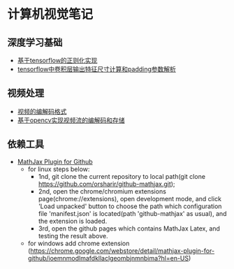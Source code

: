 # 计算机视觉笔记
## 深度学习基础
* [基于tensorflow的正则化实现](https://github.com/alexchung16/alexchung16.github.io/blob/master/Deep_Learning_Base/%E5%9F%BA%E4%BA%8Etensorflow%E7%9A%84%E6%AD%A3%E5%88%99%E5%8C%96%E5%AE%9E%E7%8E%B0.md)
* [tensorflow中卷积层输出特征尺寸计算和padding参数解析](https://github.com/alexchung16/alexchung16.github.io/blob/master/Deep_Learning_Base/tensorflow%E4%B8%AD%E5%8D%B7%E7%A7%AF%E5%B1%82%E8%BE%93%E5%87%BA%E7%89%B9%E5%BE%81%E5%B0%BA%E5%AF%B8%E5%A4%A7%E5%B0%8F%E7%9A%84%E8%AE%A1%E7%AE%97%E5%92%8Cpadding%E5%8F%82%E6%95%B0%E8%A7%A3%E6%9E%90.md)
## 视频处理
* [视频的编解码格式](https://github.com/alexchung16/alexchung16.github.io/blob/master/Video/%E8%A7%86%E9%A2%91%E7%9A%84%E7%BC%96%E8%A7%A3%E7%A0%81%E6%A0%BC%E5%BC%8F.md)
* [基于opencv实现视频流的编解码和存储](https://github.com/alexchung16/alexchung16.github.io/blob/master/Video/%E5%9F%BA%E4%BA%8Eopencv%E5%AE%9E%E7%8E%B0%E8%A7%86%E9%A2%91%E6%B5%81%E7%9A%84%E7%BC%96%E8%A7%A3%E7%A0%81%E5%92%8C%E5%AD%98%E5%82%A8.md)
## 依赖工具
* [MathJax Plugin for Github](https://github.com/orsharir/github-mathjax)
  * for linux steps below:
    * 1nd, git clone the current repository to local path(git clone https://github.com/orsharir/github-mathjax.git);
    * 2nd, open the chrome/chromium extensions page(chrome://extensions), open development mode, and click 'Load unpacked' button to choose the path which configuration file 'manifest.json' is located(path 'github-mathjax' as usual), and the extension is loaded.
    * 3rd, open the github pages which contains MathJax Latex, and testing the result above.
  * for windows
    add chrome extension (https://chrome.google.com/webstore/detail/mathjax-plugin-for-github/ioemnmodlmafdkllaclgeombjnmnbima?hl=en-US)
